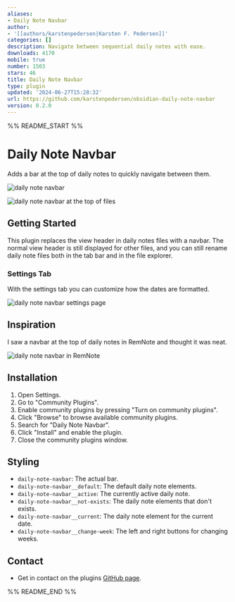 ```yaml
---
aliases:
- Daily Note Navbar
author:
- '[[authors/karstenpedersen|Karsten F. Pedersen]]'
categories: []
description: Navigate between sequential daily notes with ease.
downloads: 4170
mobile: true
number: 1503
stars: 46
title: Daily Note Navbar
type: plugin
updated: '2024-06-27T15:28:32'
url: https://github.com/karstenpedersen/obsidian-daily-note-navbar
version: 0.2.0
---
```


%% README_START %%

# Daily Note Navbar 

Adds a bar at the top of daily notes to quickly navigate between them.

![daily note navbar](https://github.com/karstenpedersen/obsidian-daily-note-bar/assets/53978294/d231e557-b66b-4d33-8ee4-9560820fa591)

![daily note navbar at the top of files](https://github.com/karstenpedersen/obsidian-daily-note-navbar/assets/53978294/02bd95bf-d275-4ba4-b861-0406046bbc1b)

## Getting Started

This plugin replaces the view header in daily notes files with a navbar. The normal view header is still displayed for other files, and you can still rename daily note files both in the tab bar and in the file explorer.

### Settings Tab

With the settings tab you can customize how the dates are formatted.

![daily note navbar settings page](https://github.com/karstenpedersen/obsidian-daily-note-bar/assets/53978294/6de31c12-6dfd-4785-a90b-7af3859abd40)

## Inspiration

I saw a navbar at the top of daily notes in RemNote and thought it was neat.

![daily note navbar in RemNote](https://github.com/karstenpedersen/obsidian-daily-note-navbar/assets/53978294/025f8cb8-9b5c-4114-a1c3-8b95486f1841)

## Installation

1.  Open Settings.
2.  Go to "Community Plugins".
3.  Enable community plugins by pressing "Turn on community plugins".
4.  Click "Browse" to browse available community plugins.
5.  Search for "Daily Note Navbar".
6.  Click "Install" and enable the plugin.
7.  Close the community plugins window.

## Styling

- `daily-note-navbar`: The actual bar.
- `daily-note-navbar__default`: The default daily note elements.
- `daily-note-navbar__active`: The currently active daily note.
- `daily-note-navbar__not-exists`: The daily note elements that don't exists.
- `daily-note-navbar__current`: The daily note element for the current date.
- `daily-note-navbar__change-week`: The left and right buttons for changing weeks.

## Contact

-   Get in contact on the plugins [GitHub page](https://github.com/karstenpedersen/obsidian-daily-note-bar).


%% README_END %%